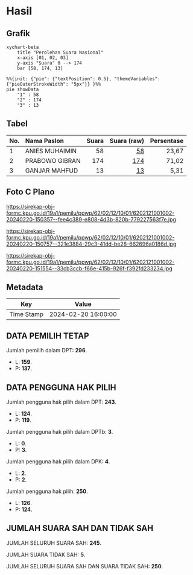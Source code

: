 # Hasil

## Grafik

```mermaid
xychart-beta
    title "Perolehan Suara Nasional"
    x-axis [01, 02, 03]
    y-axis "Suara" 0 --> 174
    bar [58, 174, 13]
```

```mermaid
%%{init: {"pie": {"textPosition": 0.5}, "themeVariables": {"pieOuterStrokeWidth": "5px"}} }%%
pie showData
    "1" : 58
    "2" : 174
    "3" : 13
```

## Tabel

| No. | Nama Paslon    | Suara | Suara (raw) | Persentase |
|:--- |:-------------- | -----:| -----------:| ----------:|
| 1   | ANIES MUHAIMIN | 58    | [58][p-1]   | 23,67      |
| 2   | PRABOWO GIBRAN | 174   | [174][p-2]  | 71,02      |
| 3   | GANJAR MAHFUD  | 13    | [13][p-3]   | 5,31       |


[p-1]: https://github.com/gigit-pemilu/pemilu-2024/blob/main/pilpres/hitung-suara/sub/62-kalimantan-tengah/sub/02-kotawaringin-timur/sub/12-seranau/sub/1001-mentaya-seberang/sub/002-tps/sub/paslon-1.txt
[p-2]: https://github.com/gigit-pemilu/pemilu-2024/blob/main/pilpres/hitung-suara/sub/62-kalimantan-tengah/sub/02-kotawaringin-timur/sub/12-seranau/sub/1001-mentaya-seberang/sub/002-tps/sub/paslon-2.txt
[p-3]: https://github.com/gigit-pemilu/pemilu-2024/blob/main/pilpres/hitung-suara/sub/62-kalimantan-tengah/sub/02-kotawaringin-timur/sub/12-seranau/sub/1001-mentaya-seberang/sub/002-tps/sub/paslon-3.txt

## Foto C Plano

https://sirekap-obj-formc.kpu.go.id/19a1/pemilu/ppwp/62/02/12/10/01/6202121001002-20240220-150357--fee4c389-e808-4d3b-820b-779227563f7e.jpg

https://sirekap-obj-formc.kpu.go.id/19a1/pemilu/ppwp/62/02/12/10/01/6202121001002-20240220-150757--321e3884-29c3-41dd-be28-662696a0186d.jpg

https://sirekap-obj-formc.kpu.go.id/19a1/pemilu/ppwp/62/02/12/10/01/6202121001002-20240220-151554--33cb3ccb-f66e-415b-926f-f392fd233234.jpg


## Metadata

| Key        | Value               |
| ---------- | ------------------- |
| Time Stamp | 2024-02-20 16:00:00 |


## DATA PEMILIH TETAP

Jumlah pemilih dalam DPT: **296**.
 * L: **159**.
 * P: **137**.

## DATA PENGGUNA HAK PILIH

Jumlah pengguna hak pilih dalam DPT: **243**.
 * L: **124**.
 * P: **119**.

Jumlah pengguna hak pilih dalam DPTb: **3**.
 * L: **0**.
 * P: **3**.

Jumlah pengguna hak pilih dalam DPK: **4**.
 * L: **2**.
 * P: **2**.

Jumlah pengguna hak pilih: **250**.
 * L: **126**.
 * P: **124**.

## JUMLAH SUARA SAH DAN TIDAK SAH

JUMLAH SELURUH SUARA SAH: **245**.

JUMLAH SUARA TIDAK SAH: **5**.

JUMLAH SELURUH SUARA SAH DAN SUARA TIDAK SAH: **250**.


